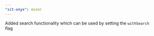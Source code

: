 ```yaml
---
"sit-onyx": minor
---
```


Added search functionality which can be used by setting the `withSearch` flag
